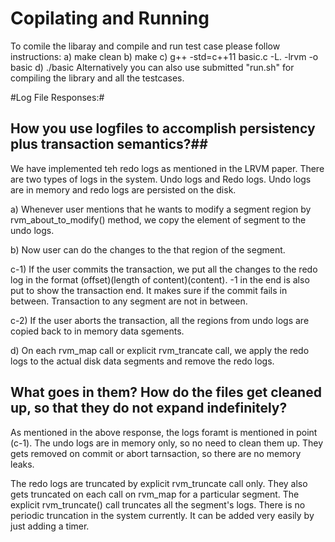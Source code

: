 # Copilating and Running #

To comile the libaray and compile and run test case please follow instructions:
a) make clean
b) make 
c) g++ -std=c++11 basic.c -L. -lrvm -o basic
d) ./basic
Alternatively you can also use submitted "run.sh" for compiling the library and all the testcases.


#Log File Responses:#

## How you use logfiles to accomplish persistency plus transaction semantics?##

We have implemented teh redo logs as mentioned in the LRVM paper. There are two types of logs in the system. Undo logs and Redo logs. Undo logs are in memory and redo logs are persisted on the disk. 

a) Whenever user mentions that he wants to modify a segment region by rvm_about_to_modify() method, we copy the element of segment to the undo logs.

b) Now user can do the changes to the that region of the segment.

c-1) If the user commits the transaction, we put all the changes to the redo log in the format (offset)(length of content)(content). -1 in the end is also put to show the transaction end. It makes sure if the commit fails in between. Transaction to any segment are not in between.

c-2) If the user aborts the transaction, all the regions from undo logs are copied back to in memory data sgements.

d) On each rvm_map call or explicit rvm_trancate call, we apply the redo logs to the actual disk data segments and remove the redo logs.


## What goes in them? How do the files get cleaned up, so that they do not expand indefinitely? ##

As mentioned in the above response, the logs foramt is mentioned in point (c-1). The undo logs are in memory only, so no need to clean them up. They gets removed on commit or abort tarnsaction, so there are no memory leaks.

The redo logs are truncated by explicit rvm_truncate call only. They also gets truncated on each call on rvm_map for a particular segment. The explicit rvm_truncate() call truncates all the segment's logs. There is no periodic truncation in the system currently. It can be added very easily by just adding a timer.  
